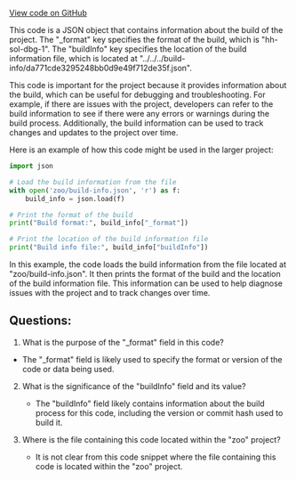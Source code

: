 [View code on GitHub](zoo-labs/zoo/blob/master/contracts/artifacts/src/interfaces/IRewarder.sol/IRewarder.dbg.json)

This code is a JSON object that contains information about the build of the project. The "_format" key specifies the format of the build, which is "hh-sol-dbg-1". The "buildInfo" key specifies the location of the build information file, which is located at "../../../build-info/da771cde3295248bb0d9e49f712de35f.json".

This code is important for the project because it provides information about the build, which can be useful for debugging and troubleshooting. For example, if there are issues with the project, developers can refer to the build information to see if there were any errors or warnings during the build process. Additionally, the build information can be used to track changes and updates to the project over time.

Here is an example of how this code might be used in the larger project:

```python
import json

# Load the build information from the file
with open('zoo/build-info.json', 'r') as f:
    build_info = json.load(f)

# Print the format of the build
print("Build format:", build_info["_format"])

# Print the location of the build information file
print("Build info file:", build_info["buildInfo"])
```

In this example, the code loads the build information from the file located at "zoo/build-info.json". It then prints the format of the build and the location of the build information file. This information can be used to help diagnose issues with the project and to track changes over time.
## Questions: 
 1. What is the purpose of the "_format" field in this code?
   - The "_format" field is likely used to specify the format or version of the code or data being used.

2. What is the significance of the "buildInfo" field and its value?
   - The "buildInfo" field likely contains information about the build process for this code, including the version or commit hash used to build it.

3. Where is the file containing this code located within the "zoo" project?
   - It is not clear from this code snippet where the file containing this code is located within the "zoo" project.